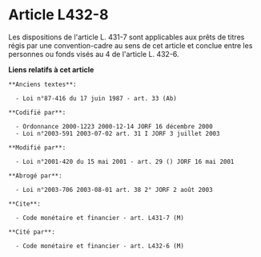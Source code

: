 # Article L432-8

Les dispositions de l'article L. 431-7 sont applicables aux prêts de titres régis par une convention-cadre au sens de cet
article et conclue entre les personnes ou fonds visés au 4 de l'article L. 432-6.

**Liens relatifs à cet article**

	**Anciens textes**:

	  - Loi n°87-416 du 17 juin 1987 - art. 33 (Ab)

	**Codifié par**:

	  - Ordonnance 2000-1223 2000-12-14 JORF 16 décembre 2000
	  - Loi n°2003-591 2003-07-02 art. 31 I JORF 3 juillet 2003

	**Modifié par**:

	  - Loi n°2001-420 du 15 mai 2001 - art. 29 () JORF 16 mai 2001

	**Abrogé par**:

	  - Loi n°2003-706 2003-08-01 art. 38 2° JORF 2 août 2003

	**Cite**:

	  - Code monétaire et financier - art. L431-7 (M)

	**Cité par**:

	  - Code monétaire et financier - art. L432-6 (M)
